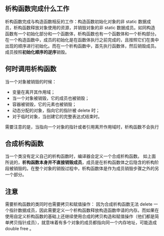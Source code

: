 ## 析构函数完成什么工作

析构函数完成与构造函数相反的工作：构造函数初始化对象的非 static 数据成员，析构函数释放对象使用的资源，并销毁对象的非 static 数据成员。如同构造函数有一个初始化部分和一个函数体，析构函数也有一个函数体和一个析构部分。在一个构造函数中，成员的初始化是在函数体执行之前完成的，且按照它们在类中出现的顺序进行初始化。而在一个析构函数中，首先执行函数体，然后销毁成员。成员按照**初始化顺序的逆序**销毁。

## 何时调用析构函数
当一个对象被销毁的时候：
* 变量在离开其作用域；
* 当一个对象被销毁，它的成员也被销毁；
* 容器被销毁，它的元素也被销毁；
* 动态分配的对象，指向它的指针被 delete 时；
* 对于临时对象，当创建它的完整表达式结束时。

需要注意的是，当指向一个对象的指针或者引用离开作用域时，析构函数不会执行

## 合成析构函数
当一个类没有定义自己的析构函数时，编译器会定义一个合成析构函数。
如上面所说的，**析构函数本身并不直接销毁成员**，成员是在析构函数体之后隐含的析构阶段被销毁的。在整个对象的销毁过程中，析构函数体是作为成员销毁步骤之外的另一个部分。

## 注意
需要析构函数的类同时也需要拷贝和赋值操作：
因为合成析构函数无法 delete 一个指针数据成员，因此需要定义一个析构函数释放构造函数申请的内存。而如果在使用自定义析构函数的基础上还继续使用合成的拷贝构造和赋值操作（他们都是简单拷贝指针成员），就意味着有多个对象的成员都指向同一个内存地址，可能造成 double free 。

